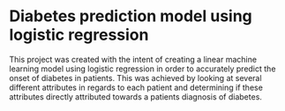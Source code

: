 # Diabetes prediction model using logistic regression

This project was created with the intent of creating a linear machine learning model using logistic regression in order to accurately predict the onset of diabetes in patients.
This was achieved by looking at several different attributes in regards to each patient and determining if these attributes directly attributed towards a patients diagnosis of diabetes.
